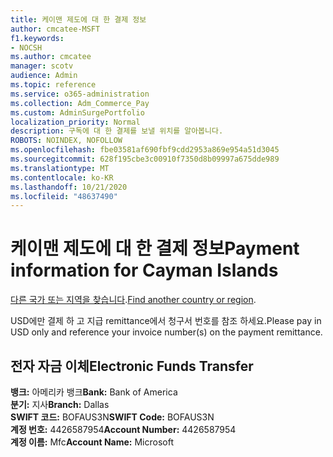 ```yaml
---
title: 케이맨 제도에 대 한 결제 정보
author: cmcatee-MSFT
f1.keywords:
- NOCSH
ms.author: cmcatee
manager: scotv
audience: Admin
ms.topic: reference
ms.service: o365-administration
ms.collection: Adm_Commerce_Pay
ms.custom: AdminSurgePortfolio
localization_priority: Normal
description: 구독에 대 한 결제를 보낼 위치를 알아봅니다.
ROBOTS: NOINDEX, NOFOLLOW
ms.openlocfilehash: fbe03581af690fbf9cdd2953a869e954a51d3045
ms.sourcegitcommit: 628f195cbe3c00910f7350d8b09997a675dde989
ms.translationtype: MT
ms.contentlocale: ko-KR
ms.lasthandoff: 10/21/2020
ms.locfileid: "48637490"
---
```

# <a name="payment-information-for-cayman-islands"></a><span data-ttu-id="b6157-103">케이맨 제도에 대 한 결제 정보</span><span class="sxs-lookup"><span data-stu-id="b6157-103">Payment information for Cayman Islands</span></span>

<span data-ttu-id="b6157-104">[다른 국가 또는 지역을 찾습니다](../billing-and-payments/pay-for-your-subscription.md).</span><span class="sxs-lookup"><span data-stu-id="b6157-104">[Find another country or region](../billing-and-payments/pay-for-your-subscription.md).</span></span>

<span data-ttu-id="b6157-105">USD에만 결제 하 고 지급 remittance에서 청구서 번호를 참조 하세요.</span><span class="sxs-lookup"><span data-stu-id="b6157-105">Please pay in USD only and reference your invoice number(s) on the payment remittance.</span></span>

## <a name="electronic-funds-transfer"></a><span data-ttu-id="b6157-106">전자 자금 이체</span><span class="sxs-lookup"><span data-stu-id="b6157-106">Electronic Funds Transfer</span></span>

<span data-ttu-id="b6157-107">**뱅크:** 아메리카 뱅크</span><span class="sxs-lookup"><span data-stu-id="b6157-107">**Bank:** Bank of America</span></span>  
<span data-ttu-id="b6157-108">**분기:** 지사</span><span class="sxs-lookup"><span data-stu-id="b6157-108">**Branch:** Dallas</span></span>  
<span data-ttu-id="b6157-109">**SWIFT 코드:** BOFAUS3N</span><span class="sxs-lookup"><span data-stu-id="b6157-109">**SWIFT Code:** BOFAUS3N</span></span>  
<span data-ttu-id="b6157-110">**계정 번호:** 4426587954</span><span class="sxs-lookup"><span data-stu-id="b6157-110">**Account Number:** 4426587954</span></span>  
<span data-ttu-id="b6157-111">**계정 이름:** Mfc</span><span class="sxs-lookup"><span data-stu-id="b6157-111">**Account Name:** Microsoft</span></span>  